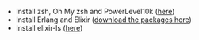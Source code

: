 - Install zsh, Oh My zsh and PowerLevel10k ([here](https://dev.to/abdfnx/oh-my-zsh-powerlevel10k-cool-terminal-1no0))
- Install Erlang and Elixir ([download the packages here](https://www.erlang-solutions.com/downloads/))
- Install elixir-ls ([here](https://github.com/elixir-lsp/elixir-ls#building-and-running))
